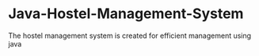 # Java-Hostel-Management-System
The hostel management system is created for efficient management using java 
